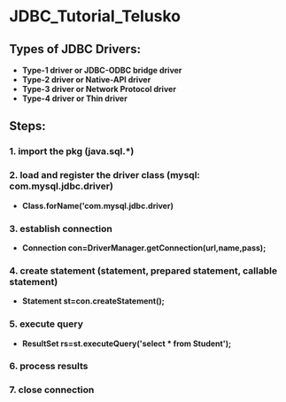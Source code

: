 # JDBC_Tutorial_Telusko

## Types of JDBC Drivers:
- **Type-1 driver or JDBC-ODBC bridge driver**
- **Type-2 driver or Native-API driver**
- **Type-3 driver or Network Protocol driver**
- **Type-4 driver or Thin driver**

## Steps:
### 1. import the pkg (java.sql.*)
### 2. load and register the driver class (mysql: com.mysql.jdbc.driver)
- **Class.forName('com.mysql.jdbc.driver)**
### 3. establish connection
- **Connection con=DriverManager.getConnection(url,name,pass);**
### 4. create statement (statement, prepared statement, callable statement)
- **Statement st=con.createStatement();**
### 5. execute query
- **ResultSet rs=st.executeQuery('select * from Student');**
### 6. process results
### 7. close connection
